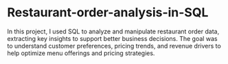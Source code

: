 # Restaurant-order-analysis-in-SQL
In this project, I used SQL to analyze and manipulate restaurant order data, extracting key insights to support better business decisions. The goal was to understand customer preferences, pricing trends, and revenue drivers to help optimize menu offerings and pricing strategies.
